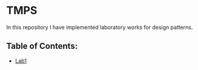# TMPS

In this repository I have implemented laboratory works for design patterns.

## Table of Contents:

- [Lab1](Lab1.md)
